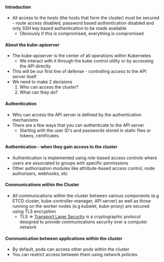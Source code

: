 

#### Introduction

- All access to the hosts (the hosts that form the cluster) must be secured - route access disabled, password based authentication disabled and only SSH key based authentication to be made available
	- Obviously if this is compromised, everything is compromised

#### About the kube-apiserver

- The kube-apiserver is the center of all operations within Kubernetes 
	- We interact with it through the kube control utility or by accessing the API directly
- This will be our first line of defense - controlling access to the API server itself 
- We need to make 2 decisions
	1. Who can access the cluster?
	2. What can they do?

#### Authentication 

- Who can access the API server is defined by the authentication mechanisms
- There are a few ways that you can authenticate to the API server
	- Starting with the user ID's and passwords stored in static files or tokens, certificates

#### Authentication - when they gain access to the cluster

- Authentication is implemented using role-based access controls where users are associated to groups with specific permissions
- Other authorisation modules like attribute-based access control, node authorisers, webhooks, etc

#### Communications within the Cluster

- All communications within the cluster between various components (e.g ETCD cluster, kube-controller-manager, API server) as well as those running on the worker nodes (e.g kubelet, kube-proxy) are secured using TLS encryption
	- TLS => <u>Transport Layer Security</u> is a cryptographic protocol designed to provide communications security over a computer network

#### Communication between applications within the cluster

- By default, pods can access other pods within the cluster
- You can restrict access between them using network policies